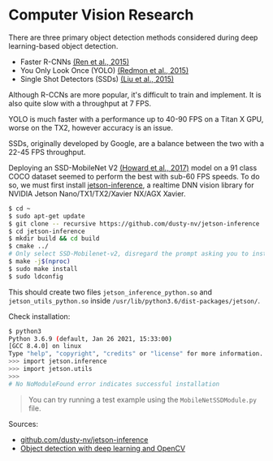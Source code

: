 # Computer Vision Research

There are three primary object detection methods considered during deep learning-based object detection. 

- Faster R-CNNs [(Ren et al., 2015)](https://arxiv.org/pdf/1506.01497.pdf)
- You Only Look Once (YOLO) [(Redmon et al., 2015)](https://arxiv.org/pdf/1506.02640.pdf)
- Single Shot Detectors (SSDs) [(Liu et al., 2015)](https://arxiv.org/pdf/1512.02325.pdf)

Although R-CCNs are more popular, it's difficult to train and implement. It is also quite slow with a throughput at 7 FPS. 

YOLO is much faster with a performance up to 40-90 FPS on a Titan X GPU, worse on the TX2, however accuracy is an issue. 

SSDs, originally developed by Google, are a balance between the two with a 22-45 FPS throughput. 

Deploying an SSD-MobileNet V2 [(Howard et al., 2017)](https://arxiv.org/pdf/1704.04861.pdf) model on a 91 class COCO dataset seemed to perform the best with sub-60 FPS speeds. To do so, we must first install [jetson-inference](https://github.com/dusty-nv/jetson-inference), a realtime DNN vision library for NVIDIA Jetson Nano/TX1/TX2/Xavier NX/AGX Xavier. 

```bash
$ cd ~
$ sudo apt-get update
$ git clone -- recursive https://github.com/dusty-nv/jetson-inference
$ cd jetson-inference
$ mkdir build && cd build
$ cmake ../
# Only select SSD-Mobilenet-v2, disregard the prompt asking you to install Pytorch.
$ make -j$(nproc)
$ sudo make install
$ sudo ldconfig
```

This should create two files `jetson_inference_python.so` and `jetson_utils_python.so` inside `/usr/lib/python3.6/dist-packages/jetson/`. 

Check installation:

```bash
$ python3
Python 3.6.9 (default, Jan 26 2021, 15:33:00) 
[GCC 8.4.0] on linux
Type "help", "copyright", "credits" or "license" for more information.
>>> import jetson.inference
>>> import jetson.utils
>>> 
# No NoModuleFound error indicates successful installation
```

> You can try running a test example using the `MobileNetSSDModule.py` file.

Sources: 

- [github.com/dusty-nv/jetson-inference](https://github.com/dusty-nv/jetson-inference)
- [Object detection with deep learning and OpenCV](https://www.pyimagesearch.com/2017/09/11/object-detection-with-deep-learning-and-opencv/)
